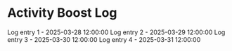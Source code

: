 # Activity Boost Log
Log entry 1 - 2025-03-28 12:00:00
Log entry 2 - 2025-03-29 12:00:00
Log entry 3 - 2025-03-30 12:00:00
Log entry 4 - 2025-03-31 12:00:00
